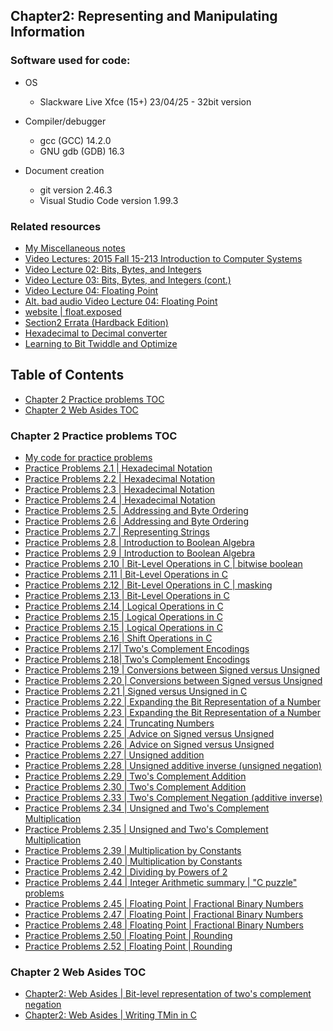 ## Chapter2: Representing and Manipulating Information

### Software used for code:
- OS
    - Slackware Live Xfce (15+) 23/04/25 - 32bit version
- Compiler/debugger
    - gcc (GCC) 14.2.0
    - GNU gdb (GDB) 16.3

- Document creation
    - git version 2.46.3
    - Visual Studio Code version 1.99.3

### Related resources
- [My Miscellaneous notes](misc.md#miscellaneous-notes)
- [Video Lectures: 2015 Fall 15-213 Introduction to Computer Systems](https://scs.hosted.panopto.com/Panopto/Pages/Sessions/List.aspx#folderID=%22b96d90ae-9871-4fae-91e2-b1627b43e25e%22)
- [Video Lecture 02: Bits, Bytes, and Integers](https://scs.hosted.panopto.com/Panopto/Pages/Viewer.aspx?id=6ca8cdb4-6961-42d9-8fac-299e53759a17)
- [Video Lecture 03: Bits, Bytes, and Integers (cont.)](https://scs.hosted.panopto.com/Panopto/Pages/Viewer.aspx?id=526e6341-aa53-4107-8fa1-d13c0e92342e)
- [Video Lecture 04: Floating Point](https://scs.hosted.panopto.com/Panopto/Pages/Viewer.aspx?id=8dd08ed5-7688-4b34-937f-201b909f61c7)
- [Alt. bad audio Video Lecture 04: Floating Point](https://www.youtube.com/watch?v=Q-JcxMNgrkU&t=19s)
- [website | float.exposed](https://float.exposed/0x44bf9400)
- [Section2 Errata (Hardback Edition)](./errata.txt)
- [Hexadecimal to Decimal converter](https://www.rapidtables.com/convert/number/hex-to-decimal.html)
- [Learning to Bit Twiddle and Optimize](https://wiredream.com/learning-to-bit-twiddle/)

## Table of Contents
- [Chapter 2 Practice problems TOC](#chapter-2-practice-problems-toc)
- [Chapter 2 Web Asides TOC](#chapter-2-web-asides-toc)

### Chapter 2 Practice problems TOC

- [My code for practice problems](./practice-problems/code/)
- [Practice Problems 2.1 | Hexadecimal Notation](./practice-problems/problem2-1.md)
- [Practice Problems 2.2 | Hexadecimal Notation](./practice-problems/problem2-2.md)
- [Practice Problems 2.3 | Hexadecimal Notation](./practice-problems/problem2-3.md)
- [Practice Problems 2.4 | Hexadecimal Notation](./practice-problems/problem2-4.md)
- [Practice Problems 2.5 | Addressing and Byte Ordering](./practice-problems/problem2-5.md)
- [Practice Problems 2.6 | Addressing and Byte Ordering](./practice-problems/problem2-6.md)
- [Practice Problems 2.7 | Representing Strings](./practice-problems/problem2-7.md)
- [Practice Problems 2.8 | Introduction to Boolean Algebra](./practice-problems/problem2-8.md)
- [Practice Problems 2.9 | Introduction to Boolean Algebra](./practice-problems/problem2-9.md)
- [Practice Problems 2.10 | Bit-Level Operations in C | bitwise boolean](./practice-problems/problem2-10.md)
- [Practice Problems 2.11 | Bit-Level Operations in C](./practice-problems/problem2-11.md)
- [Practice Problems 2.12 | Bit-Level Operations in C | masking](./practice-problems/problem2-12.md)
- [Practice Problems 2.13 | Bit-Level Operations in C](./practice-problems/problem2-13.md)
- [Practice Problems 2.14 | Logical Operations in C](./practice-problems/problem2-14.md)
- [Practice Problems 2.15 | Logical Operations in C](./practice-problems/problem2-15.md)
- [Practice Problems 2.15 | Logical Operations in C](./practice-problems/problem2-15.md)
- [Practice Problems 2.16 | Shift Operations in C](./practice-problems/problem2-16.md)
- [Practice Problems 2.17| Two's Complement Encodings](./practice-problems/problem2-17-hardback.md)
- [Practice Problems 2.18| Two's Complement Encodings](./practice-problems/problem2-18-hardback.md)
- [Practice Problems 2.19 | Conversions between Signed versus Unsigned](./practice-problems/problem2-19-hardback.md)
- [Practice Problems 2.20 | Conversions between Signed versus Unsigned](./practice-problems/problem2-20.md)
- [Practice Problems 2.21 | Signed versus Unsigned in C](./practice-problems/problem2-21-hardback.md)
- [Practice Problems 2.22 | Expanding the Bit Representation of a Number](./practice-problems/problem2-22-hardback.md)
- [Practice Problems 2.23 | Expanding the Bit Representation of a Number](./practice-problems/problem2-23-hardback.md)
- [Practice Problems 2.24 | Truncating Numbers](./practice-problems/problem2-24.md)
- [Practice Problems 2.25 | Advice on Signed versus Unsigned](./practice-problems/problem2-25.md)
- [Practice Problems 2.26 | Advice on Signed versus Unsigned](./practice-problems/problem2-26.md)
- [Practice Problems 2.27 | Unsigned addition](./practice-problems/problem2-27.md)
- [Practice Problems 2.28 | Unsigned additive inverse (unsigned negation)](./practice-problems/problem2-28.md)
- [Practice Problems 2.29 | Two's Complement Addition](./practice-problems/problem2-29.md)
- [Practice Problems 2.30 | Two's Complement Addition](./practice-problems/problem2-30.md)
- [Practice Problems 2.33 | Two's Complement Negation (additive inverse)](./practice-problems/problem2-33.md)
- [Practice Problems 2.34 | Unsigned and Two's Complement Multiplication](./practice-problems/problem2-34.md)
- [Practice Problems 2.35 | Unsigned and Two's Complement Multiplication](./practice-problems/problem2-35.md)
- [Practice Problems 2.39 | Multiplication by Constants](./practice-problems/problem2-39.md)
- [Practice Problems 2.40 | Multiplication by Constants](./practice-problems/problem2-40.md)
- [Practice Problems 2.42 | Dividing by Powers of 2](./practice-problems/problem2-42.md)
- [Practice Problems 2.44 | Integer Arithmetic summary | "C puzzle" problems](./practice-problems/problem2-44.md)
- [Practice Problems 2.45 | Floating Point | Fractional Binary Numbers](./practice-problems/problem2-45.md)
- [Practice Problems 2.47 | Floating Point | Fractional Binary Numbers](./practice-problems/problem2-47.md)
- [Practice Problems 2.48 | Floating Point | Fractional Binary Numbers](./practice-problems/problem2-48.md)
- [Practice Problems 2.50 | Floating Point | Rounding](./practice-problems/problem2-50.md)
- [Practice Problems 2.52 | Floating Point | Rounding](./practice-problems/problem2-52.md)

### Chapter 2 Web Asides TOC
- [Chapter2: Web Asides | Bit-level representation of two's complement negation](./webasides/data_tneg.md)
- [Chapter2: Web Asides | Writing TMin in C](./webasides/data_tmin.md)
